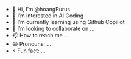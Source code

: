 - 👋 Hi, I’m @hoangPurus
- 👀 I’m interested in AI Coding
- 🌱 I’m currently learning using Github Copiliot
- 💞️ I’m looking to collaborate on ...
- 📫 How to reach me ...
- 😄 Pronouns: ...
- ⚡ Fun fact: ...

<!---
hoangPurus/hoangPurus is a ✨ special ✨ repository because its `README.md` (this file) appears on your GitHub profile.
You can click the Preview link to take a look at your changes.
--->
